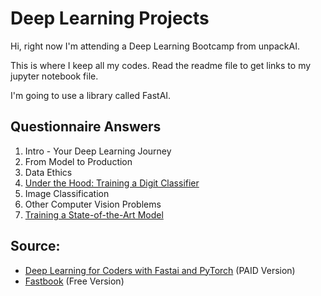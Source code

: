 # Deep Learning Projects

Hi, right now I'm attending a Deep Learning Bootcamp from unpackAI.

This is where I keep all my codes. Read the readme file to get links to my jupyter notebook file.

I'm going to use a library called FastAI.

## Questionnaire Answers
1. Intro - Your Deep Learning Journey
2. From Model to Production
3. Data Ethics
4. [Under the Hood: Training a Digit Classifier](04_Under_the_Hood_Training_a_Digit_Classifier)
5. Image Classification
6. Other Computer Vision Problems
7. [Training a State-of-the-Art Model](05-07/07_Questionnaire.md)


## Source:
- [Deep Learning for Coders with Fastai and PyTorch](https://www.amazon.com/Deep-Learning-Coders-fastai-PyTorch/dp/1492045527) (PAID Version)
- [Fastbook](https://github.com/fastai/fastbook) (Free Version)